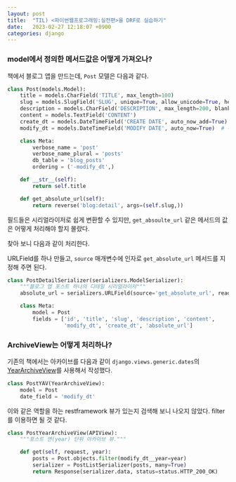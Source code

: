 ```yaml
---
layout: post
title:  "TIL) <파이썬웹프로그래밍:실전편>을 DRF로 실습하기"
date:   2023-02-27 12:18:07 +0900
categories: django
---
```



### model에서 정의한 메서드값은 어떻게 가져오나?

책에서 블로그 앱을 만드는데, ``Post`` 모델은 다음과 같다.


```python
class Post(models.Model):
    title = models.CharField('TITLE', max_length=100)
    slug = models.SlugField('SLUG', unique=True, allow_unicode=True, help_text='one word for title alias.')
    description = models.CharField('DESCRIPTION', max_length=200, blank=True)
    content = models.TextField('CONTENT')
    create_dt = models.DateTimeField('CREATE DATE', auto_now_add=True)  # 최초에만 now가 add.
    modify_dt = models.DateTimeField('MODIFY DATE', auto_now=True)  # 수정될 때마다 now가 변경되는 것

    class Meta:
        verbose_name = 'post'
        verbose_name_plural = 'posts'
        db_table = 'blog_posts'
        ordering = ('-modify_dt',)

    def __str__(self):
        return self.title

    def get_absolute_url(self):
        return reverse('blog:detail', args=(self.slug,))

```

필드들은 시리얼라이저로 쉽게 변환할 수 있지만, `get_absoulte_url` 같은 메서드의 값은 어떻게 처리해야 할지 몰랐다.

찾아 보니 다음과 같이 처리한다.

URLField를 하나 만들고, `source` 매개변수에 인자로 `get_absolute_url` 메서드를 지정해 주면 된다.

```python
class PostDetailSerializer(serializers.ModelSerializer):
    """블로그 앱 포스트 하나의 디테일 시리얼라이저"""
    absolute_url = serializers.URLField(source='get_absolute_url', read_only=True)

    class Meta:
        model = Post
        fields = ['id', 'title', 'slug', 'description', 'content',
                  'modify_dt', 'create_dt', 'absolute_url']
```


### ArchiveView는 어떻게 처리하나?

기존의 책에서는 아카이브를 다음과 같이 `django.views.generic.dates`의 [YearArchiveView](https://docs.djangoproject.com/en/4.1/ref/class-based-views/generic-date-based/)를 사용해서 작성했다.

```python
class PostYAV(YearArchiveView):
    model = Post
    date_field = 'modify_dt'
```

이와 같은 역할을 하는 restframework 뷰가 있는지 검색해 보니 나오지 않았다. filter를 이용하면 될 것 같다.

```python
class PostYearArchiveView(APIView):
    """포스트 연(year) 단위 아카이브 뷰."""

    def get(self, request, year):
        posts = Post.objects.filter(modify_dt__year=year)
        serializer = PostListSerializer(posts, many=True)
        return Response(serializer.data, status=status.HTTP_200_OK)
```


